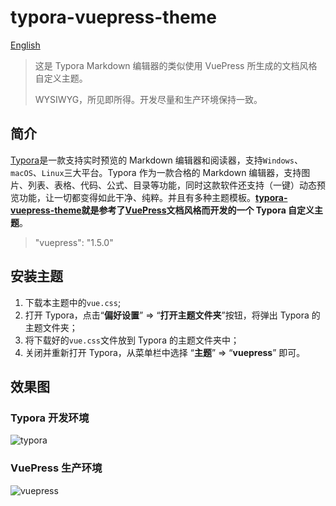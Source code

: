 # typora-vuepress-theme

[English](README.md)

> 这是 Typora Markdown 编辑器的类似使用 VuePress 所生成的文档风格自定义主题。
>
> WYSIWYG，所见即所得。开发尽量和生产环境保持一致。

## 简介

[Typora](https://www.typora.io/)是一款支持实时预览的 Markdown 编辑器和阅读器，支持`Windows`、`macOS`、`Linux`三大平台。Typora 作为一款合格的 Markdown 编辑器，支持图片、列表、表格、代码、公式、目录等功能，同时这款软件还支持（一键）动态预览功能，让一切都变得如此干净、纯粹。并且有多种主题模板。**[typora-vuepress-theme](https://github.com/exposir/typora-vuepress-theme)就是参考了[VuePress](https://vuepress.vuejs.org/zh/guide/)文档风格而开发的一个 Typora 自定义主题**。

> "vuepress": "1.5.0"

## 安装主题

1. 下载本主题中的`vue.css`;
2. 打开 Typora，点击“**偏好设置**” => “**打开主题文件夹**”按钮，将弹出 Typora 的主题文件夹；
3. 将下载好的`vue.css`文件放到 Typora 的主题文件夹中；
4. 关闭并重新打开 Typora，从菜单栏中选择 “**主题**” => “**vuepress**” 即可。

## 效果图

### Typora 开发环境

![typora](https://github.com/exposir/weekly/blob/master/beds/blog/typora1.png?raw=true)

### VuePress 生产环境

![vuepress](https://github.com/exposir/weekly/blob/master/beds/blog/typora2.png?raw=true)
